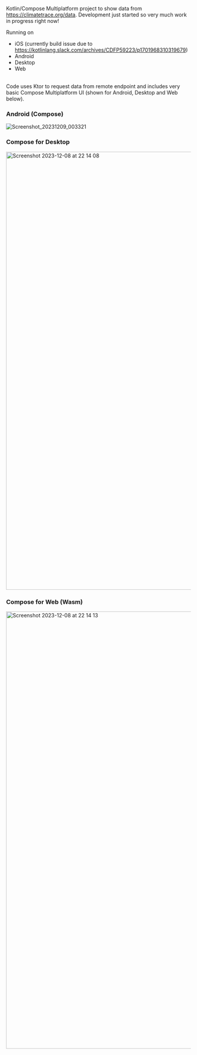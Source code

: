Kotlin/Compose Multiplatform project to show data from https://climatetrace.org/data. Development just started so very much work in progress right now!

Running on
* iOS (currently build issue due to https://kotlinlang.slack.com/archives/CDFP59223/p1701968310319679)
* Android
* Desktop
* Web


<br/>
Code uses Ktor to request data from remote endpoint and includes very basic Compose Multiplatform UI (shown for Android, Desktop and Web below).  




### Android (Compose)

![Screenshot_20231209_003321](https://github.com/joreilly/ClimateTraceKMP/assets/6302/8d8c31ae-b5dd-416b-9517-151c4233c305)

### Compose for Desktop 

<img width="1193" alt="Screenshot 2023-12-08 at 22 14 08" src="https://github.com/joreilly/ClimateTraceKMP/assets/6302/fecd89ee-d9b9-48ff-b8c6-c4af49b6d0d7">

### Compose for Web (Wasm)

<img width="1191" alt="Screenshot 2023-12-08 at 22 14 13" src="https://github.com/joreilly/ClimateTraceKMP/assets/6302/709e2722-5ca4-4c19-ae0a-7ca18d0170f2">
